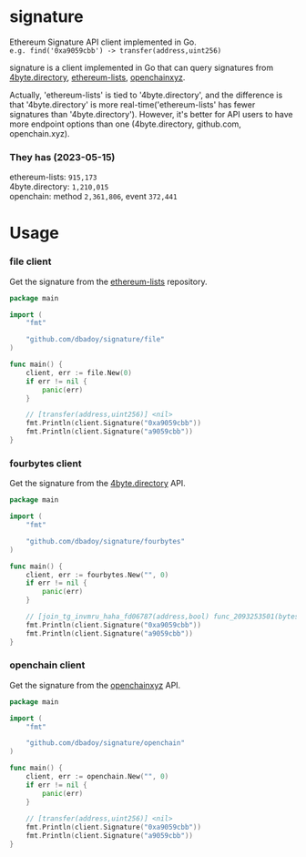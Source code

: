 # signature
Ethereum Signature API client implemented in Go. <br>
`e.g. find('0xa9059cbb') -> transfer(address,uint256)` <br>

signature is a client implemented in Go that can query signatures from [4byte.directory](https://www.4byte.directory/), [ethereum-lists](https://github.com/ethereum-lists/4bytes), [openchainxyz](https://openchain.xyz/signatures). <br>

Actually, 'ethereum-lists' is tied to '4byte.directory', and the difference is that '4byte.directory' is more real-time('ethereum-lists' has fewer signatures than '4byte.directory'). However, it's better for API users to have more endpoint options than one (4byte.directory, github.com, openchain.xyz).

### They has (2023-05-15)
ethereum-lists: `915,173` <br>
4byte.directory: `1,210,015` <br>
openchain: method `2,361,806`, event `372,441` <br>

# Usage

### file client
Get the signature from the [ethereum-lists](https://github.com/ethereum-lists/4bytes) repository.

```go
package main

import (
	"fmt"

	"github.com/dbadoy/signature/file"
)

func main() {
	client, err := file.New(0)
	if err != nil {
		panic(err)
	}

	// [transfer(address,uint256)] <nil>
	fmt.Println(client.Signature("0xa9059cbb"))
	fmt.Println(client.Signature("a9059cbb"))
}

```

### fourbytes client
Get the signature from the [4byte.directory](https://www.4byte.directory/) API.

```go
package main

import (
	"fmt"

	"github.com/dbadoy/signature/fourbytes"
)

func main() {
	client, err := fourbytes.New("", 0)
	if err != nil {
		panic(err)
	}

	// [join_tg_invmru_haha_fd06787(address,bool) func_2093253501(bytes) transfer(bytes4[9],bytes5[6],int48[11]) many_msg_babbage(bytes1) transfer(address,uint256)] <nil>
	fmt.Println(client.Signature("0xa9059cbb"))
	fmt.Println(client.Signature("a9059cbb"))
}
```

### openchain client
Get the signature from the [openchainxyz](https://openchain.xyz/signatures) API.


```go
package main

import (
	"fmt"

	"github.com/dbadoy/signature/openchain"
)

func main() {
	client, err := openchain.New("", 0)
	if err != nil {
		panic(err)
	}
    
	// [transfer(address,uint256)] <nil>
	fmt.Println(client.Signature("0xa9059cbb"))
	fmt.Println(client.Signature("a9059cbb"))
}
```
